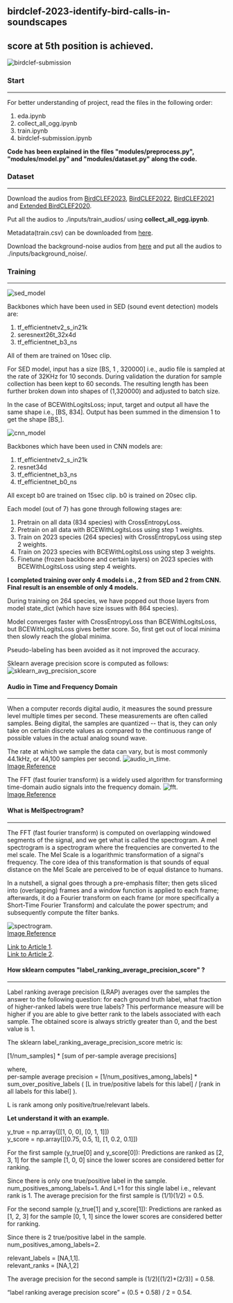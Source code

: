 ## birdclef-2023-identify-bird-calls-in-soundscapes
## score at 5th position is achieved.
![birdclef-submission](https://github.com/bishnarender/birdclef-2023-identify-bird-calls-in-soundscapes/assets/49610834/1dd6c8fe-2956-4ebf-a6fd-2c67bfa7fb1e)

### Start 
-----
For better understanding of project, read the files in the following order:
1. eda.ipynb 
2. collect_all_ogg.ipynb
3. train.ipynb
4. birdclef-submission.ipynb

<b>Code has been explained in the files "modules/preprocess.py", "modules/model.py" and "modules/dataset.py" along the code.</b>

### Dataset
-----
Download the audios from [BirdCLEF2023](https://www.kaggle.com/competitions/birdclef-2023/data), [BirdCLEF2022](https://www.kaggle.com/competitions/birdclef-2022/data), [BirdCLEF2021](https://www.kaggle.com/competitions/birdclef-2021/data) and [Extended BirdCLEF2020](https://www.kaggle.com/competitions/birdclef-2023/discussion/398318).

Put all the audios to ./inputs/train_audios/ using <b>collect_all_ogg.ipynb</b>.

Metadata(train.csv) can be downloaded from [here](https://www.kaggle.com/datasets/narender129/birdclef-complete-metadata).

Download the background-noise audios from [here](https://www.kaggle.com/datasets/honglihang/background-noise) and put all the audios to ./inputs/background_noise/.

### Training
-----
![sed_model](https://github.com/bishnarender/birdclef-2023-identify-bird-calls-in-soundscapes/assets/49610834/3c33fe75-9a2c-4817-8930-1c594c7e65a4)

Backbones which have been used in SED (sound event detection) models are:<br>
1. tf_efficientnetv2_s_in21k
2. seresnext26t_32x4d
3. tf_efficientnet_b3_ns

All of them are trained on 10sec clip.

For SED model, input has a size  [BS, 1 , 320000] i.e., audio file is sampled at the rate of 32KHz for 10 seconds. During validation the duration for sample collection has been kept to 60 seconds. The resulting length has been further broken down into shapes of (1,320000) and adjusted to batch size.

In the case of BCEWithLogitsLoss; input, target and output all have the same shape i.e., [BS, 834]. Output has been summed in the dimension 1 to get the shape [BS,].

![cnn_model](https://github.com/bishnarender/birdclef-2023-identify-bird-calls-in-soundscapes/assets/49610834/00f70093-cf1d-47e1-953f-d7777e9d8b24)

Backbones which have been used in CNN models are:<br>
1. tf_efficientnetv2_s_in21k
2. resnet34d
3. tf_efficientnet_b3_ns
4. tf_efficientnet_b0_ns

All except b0 are trained on 15sec clip. b0 is trained on 20sec clip.

Each model (out of 7) has gone through following stages are:
1. Pretrain on all data (834 species) with CrossEntropyLoss.
2. Pretrain on all data with BCEWithLogitsLoss using step 1 weights.
3. Train on 2023 species (264 species) with CrossEntropyLoss using step 2 weights.
4. Train on 2023 species with BCEWithLogitsLoss using step 3 weights.
5. Finetune (frozen backbone and certain layers) on 2023 species with BCEWithLogitsLoss using step 4 weights.

<b>I completed training over only 4 models i.e., 2 from SED and 2 from CNN. Final result is an ensemble of only 4 models.</b>

During training on 264 species, we have popped out those layers from model state_dict (which have size issues with 864 species).

Model converges faster with CrossEntropyLoss than BCEWithLogitsLoss, but BCEWithLogitsLoss gives better score. So, first get out of local minima then slowly reach the global minima.

Pseudo-labeling has been avoided as it not improved the accuracy.

Sklearn average precision score is computed as follows:
![sklearn_avg_precision_score](https://github.com/bishnarender/birdclef-2023-identify-bird-calls-in-soundscapes/assets/49610834/7da1b47b-a9dd-4160-8f28-1f499cc67706)

#### Audio in Time and Frequency Domain
-----
When a computer records digital audio, it measures the sound pressure level multiple times per second. These measurements are often called samples. Being digital, the samples are quantized -- that is, they can only take on certain discrete values as compared to the continuous range of possible values in the actual analog sound wave. 

The rate at which we sample the data can vary, but is most commonly 44.1kHz, or 44,100 samples per second. 
![audio_in_time](https://github.com/bishnarender/birdclef-2023-identify-bird-calls-in-soundscapes/assets/49610834/e2e19d66-348f-48e0-b46e-d4480c45555a).<br>
[Image Reference](https://elvers.us/perception/soundWave/)


The FFT (fast fourier transform) is a widely used algorithm for transforming time-domain audio signals into the frequency domain.
![fft](https://github.com/bishnarender/birdclef-2023-identify-bird-calls-in-soundscapes/assets/49610834/e9e1391b-0288-4d44-a2da-11ba3a8ee038).<br>
[Image Reference](https://mriquestions.com/fourier-transform-ft.html)

#### What is MelSpectrogram?
-----
The FFT (fast fourier transform) is computed on overlapping windowed segments of the signal, and we get what is called the spectrogram. A mel spectrogram is a spectrogram where the frequencies are converted to the mel scale. The Mel Scale is a logarithmic transformation of a signal's frequency. The core idea of this transformation is that sounds of equal distance on the Mel Scale are perceived to be of equal distance to humans.

In a nutshell, a signal goes through a pre-emphasis filter; then gets sliced into (overlapping) frames and a window function is applied to each frame; afterwards, it do a Fourier transform on each frame (or more specifically a Short-Time Fourier Transform) and calculate the power spectrum; and subsequently compute the filter banks. 

![spectrogram](https://github.com/bishnarender/birdclef-2023-identify-bird-calls-in-soundscapes/assets/49610834/b0bdc37f-e8d0-4f01-95eb-b92189e91d1c).<br>
[Image Reference](https://medium.com/analytics-vidhya/understanding-the-mel-spectrogram-fca2afa2ce53)

[Link to Article 1](https://haythamfayek.com/2016/04/21/speech-processing-for-machine-learning.html).<br>
[Link to Article 2](https://medium.com/analytics-vidhya/understanding-the-mel-spectrogram-fca2afa2ce53).

#### How sklearn computes "label_ranking_average_precision_score" ?
-----
Label ranking average precision (LRAP) averages over the samples the answer to the following question: for each ground truth label, what fraction of higher-ranked labels were true labels? This performance measure will be higher if you are able to give better rank to the labels associated with each sample. The obtained score is always strictly greater than 0, and the best value is 1.

The sklearn label_ranking_average_precision_score metric is:

[1/num_samples] * [sum of per-sample average precisions]

where,<br>
per-sample average precision = [1/num_positives_among_labels] * sum_over_positive_labels ( [L in true/positive labels for this label] / [rank in all labels for this label] ). 

L is rank among only positive/true/relevant labels.

<b>Let understand it with an example.</b>

y_true = np.array([[1, 0, 0], [0, 1, 1]])<br>
y_score = np.array([[0.75, 0.5, 1], [1, 0.2, 0.1]])

For the first sample (y_true[0] and y_score[0]): Predictions are ranked as [2, 3, 1] for the sample [1, 0, 0] since the lower scores are considered better for ranking.

Since there is only one true/positive label in the sample. num_positives_among_labels=1. And L=1 for this single label i.e., relevant rank is 1.
The average precision for the first sample is (1/1)(1/2) = 0.5.

For the second sample (y_true[1] and y_score[1]): Predictions are ranked as [1, 2, 3] for the sample [0, 1, 1] since the lower scores are considered better for ranking.

Since there is 2 true/positive label in the sample. num_positives_among_labels=2. 

relevant_labels = [NA,1,1].<br>
relevant_ranks = [NA,1,2]

The average precision for the second sample is (1/2)[(1/2)+(2/3)] = 0.58.

“label ranking average precision score” = (0.5 + 0.58) / 2 = 0.54.
